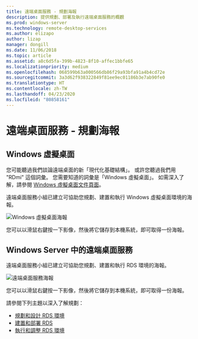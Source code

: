 ```yaml
---
title: 遠端桌面服務 - 規劃海報
description: 提供規劃、部署及執行遠端桌面服務的概觀
ms.prod: windows-server
ms.technology: remote-desktop-services
ms.author: elizapo
author: lizap
manager: dongill
ms.date: 11/06/2018
ms.topic: article
ms.assetid: a8c6d5fa-399b-4823-8f10-affec1bbfe65
ms.localizationpriority: medium
ms.openlocfilehash: 068599b63a000566db86f29a93bfa91a4b4cd72e
ms.sourcegitcommit: 3a3d62f938322849f81ee9ec01186b3e7ab90fe0
ms.translationtype: HT
ms.contentlocale: zh-TW
ms.lasthandoff: 04/23/2020
ms.locfileid: "80858161"
---
```

# <a name="remote-desktop-services---planning-poster"></a>遠端桌面服務 - 規劃海報

## <a name="windows-virtual-desktop"></a>Windows 虛擬桌面

您可能聽過我們談論遠端桌面的新「現代化基礎結構」。 或許您聽過我們用 "RDmi" 這個詞彙。 您需要知道的詞彙是「Windows 虛擬桌面」。 如需深入了解，請參閱 [Windows 虛擬桌面文件頁面](https://docs.microsoft.com/azure/virtual-desktop/)。

遠端桌面服務小組已建立可協助您規劃、建置和執行 Windows 虛擬桌面環境的海報。

![Windows 虛擬桌面海報](./media/wvd-poster-download.png)

您可以以滑鼠右鍵按一下影像，然後將它儲存到本機系統，即可取得一份海報。

## <a name="remote-desktop-services-in-windows-server"></a>Windows Server 中的遠端桌面服務

遠端桌面服務小組已建立可協助您規劃、建置和執行 RDS 環境的海報。

![遠端桌面服務海報](./media/rds-poster-download.png)

您可以以滑鼠右鍵按一下影像，然後將它儲存到本機系統，即可取得一份海報。

請參閱下列主題以深入了解規劃：

- [規劃和設計 RDS 環境](rds-plan-and-design.md)
- [建置和部署 RDS](rds-build-and-deploy.md)
- [執行和調整 RDS 環境](rds-run-and-tune.md)
